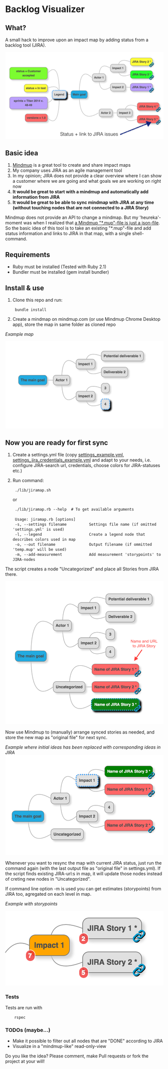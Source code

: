 Backlog Visualizer
==================

What?
-----

A small hack to improve upon an impact map by adding status from a backlog tool (JIRA).

![](docs/images/backlog_visualizer.png)

Basic idea
----------

1. [Mindmup](https://www.mindmup.com) is a great tool to create and share impact maps
2. My company uses JIRA as an agile management tool
3. In my opinion; JIRA does not provide a clear overview where I can show a customer where we are going and what goals we are working on right now
4. __It would be great to start with a mindmup and automatically add information from JIRA__
5.  __It would be great to be able to sync mindmap with JIRA at any time (without touching nodes that are not connected to a JIRA Story)__ 

Mindmup does not provide an API to change a mindmap. But my 'heureka'-moment was when I realized that [a Mindmup "*.mup"-file is just a json-file](https://github.com/mindmup/mapjs/wiki/Data-Format). 
So the basic idea of this tool is to take an existing "*.mup"-file and add status information and links to JIRA in that map, with a single shell-command.

## Requirements
* Ruby must be installed (Tested with Ruby 2.1)
* Bundler must be installed (gem install bundler)

## Install & use
1. Clone this repo and run:

		bundle install

3. Create a mindmap on mindmup.com (or use Mindmup Chrome Desktop app), store the map in same folder as cloned repo

_Example map_

![](docs/images/original.png)

## Now you are ready for first sync

1. Create a settings.yml file (copy [settings_example.yml](settings_example.yml), [settings_jira_credentials_example.yml](settings_jira_credentials_example.yml) and adapt to your needs, i.e. configure JIRA-search url, credentials, choose colors for JIRA-statuses etc.)
2. Run command:

		./lib/jiramap.sh

	or

		./lib/jiramap.rb --help  # To get available arguments

		Usage: jiramap.rb [options]
    	-s, --settings filename          Settings file name (if omitted 'settings.yml' is used)
    	-l, --legend                     Create a legend node that describes colors used in map
    	-o, --out filename               Output filename (if ommitted 'temp.mup' will be used)
    	-m, --add-measurement            Add measurement 'storypoints' to JIRA-nodes
 
The script creates a node "Uncategorized" and place all Stories from JIRA there.

![](docs/images/first_sync.png)

Now use Mindmup to (manually) arrange synced stories as needed, and store the new map as "original file" for next sync.

_Example where initial ideas has been replaced with corresponding ideas in JIRA_
![](docs/images/synced_map.png)

Whenever you want to resync the map with current JIRA status, just run the command again (with the last output file as "original file" in settings.yml). 
If the script finds existing JIRA-url:s in map, it will update those nodes instead of creting new nodes in "Uncategorized".

If command line option -m is used you can get estimates (storypoints) from JIRA too, agregated on each level in map.

_Example with storypoints_

![](docs/images/map_with_storypoints.png)

### Tests

Tests are run with

		rspec 

### TODOs (maybe...)
* Make it possible to filter out all nodes that are "DONE" according to JIRA
* Visualize in a "mindmup-like" read-only-view

Do you like the idea? Please comment, make Pull requests or fork the project at your will!
